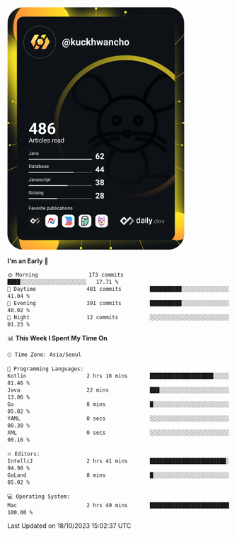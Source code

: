 <a href="https://app.daily.dev/kuckhwancho"><img src="https://github.com/kuckjwi0928/kuckjwi0928/blob/master/devcard.svg" width="400" alt="Kuckjwi Devcard"/></a>

<!--START_SECTION:waka-->
**I'm an Early 🐤** 

```text
🌞 Morning                173 commits         ████░░░░░░░░░░░░░░░░░░░░░   17.71 % 
🌆 Daytime                401 commits         ██████████░░░░░░░░░░░░░░░   41.04 % 
🌃 Evening                391 commits         ██████████░░░░░░░░░░░░░░░   40.02 % 
🌙 Night                  12 commits          ░░░░░░░░░░░░░░░░░░░░░░░░░   01.23 % 
```


📊 **This Week I Spent My Time On** 

```text
🕑︎ Time Zone: Asia/Seoul

💬 Programming Languages: 
Kotlin                   2 hrs 18 mins       ████████████████████░░░░░   81.46 % 
Java                     22 mins             ███░░░░░░░░░░░░░░░░░░░░░░   13.06 % 
Go                       8 mins              █░░░░░░░░░░░░░░░░░░░░░░░░   05.02 % 
YAML                     0 secs              ░░░░░░░░░░░░░░░░░░░░░░░░░   00.30 % 
XML                      0 secs              ░░░░░░░░░░░░░░░░░░░░░░░░░   00.16 % 

🔥 Editors: 
IntelliJ                 2 hrs 41 mins       ████████████████████████░   94.98 % 
GoLand                   8 mins              █░░░░░░░░░░░░░░░░░░░░░░░░   05.02 % 

💻 Operating System: 
Mac                      2 hrs 49 mins       █████████████████████████   100.00 % 
```


 Last Updated on 18/10/2023 15:02:37 UTC
<!--END_SECTION:waka-->
